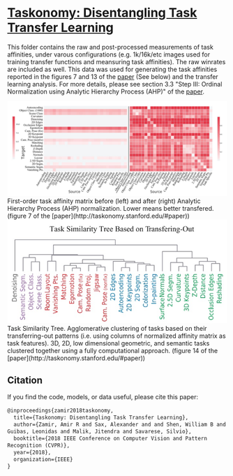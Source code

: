 # [Taskonomy: Disentangling Task Transfer Learning](https://taskonomy.vision/)

This folder contains the raw and post-processed measurements of task affinities, under varous configurations (e.g. 1k/16k/etc images used for training transfer functions and meansuring task affinities). The raw winrates are included as well. This data was used for generating the task affinities reported in the figures 7 and 13 of the [paper](http://taskonomy.stanford.edu/#paper) (See below) and the transfer learning analysis. For more details, please see section 3.3 "Step III: Ordinal Normalization using Analytic
Hierarchy Process (AHP)" of the [paper](http://taskonomy.stanford.edu/#paper).
 
<div align="center">
  <img src="data/assets/affinity_pre_post_AHP.jpg"  width="900px" />
</div>
First-order task affinity matrix before (left) and after (right)
Analytic Hierarchy Process (AHP) normalization. Lower means better
transfered. (figure 7 of the [paper](http://taskonomy.stanford.edu/#paper))

<div align="center">
  <img src="data/assets/task_tree.jpg"  width="900px" />
</div>
Task Similarity Tree. Agglomerative clustering of tasks
based on their transferring-out patterns (i.e. using columns of normalized
affinity matrix as task features). 3D, 2D, low dimensional geometric, and
semantic tasks clustered together using a fully computational approach. (figure 14 of the [paper](http://taskonomy.stanford.edu/#paper))
 


## Citation
If you find the code, models, or data useful, please cite this paper:
```
@inproceedings{zamir2018taskonomy,
  title={Taskonomy: Disentangling Task Transfer Learning},
  author={Zamir, Amir R and Sax, Alexander and and Shen, William B and Guibas, Leonidas and Malik, Jitendra and Savarese, Silvio},
  booktitle={2018 IEEE Conference on Computer Vision and Pattern Recognition (CVPR)},
  year={2018},
  organization={IEEE}
}
 